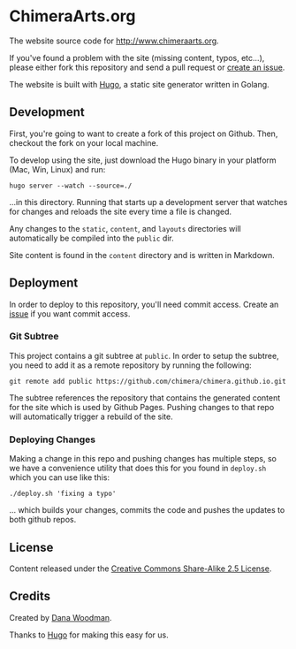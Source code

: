 # ChimeraArts.org

The website source code for <http://www.chimeraarts.org>.

If you've found a problem with the site (missing content, typos, etc...), please either fork this repository and send a pull request or [create an issue](/chimera/chimeraarts.org/issues).

The website is built with [Hugo](http://hugo.spf13.com), a static site generator written in Golang.


## Development

First, you're going to want to create a fork of this project on Github. Then, checkout the fork on your local machine. 

To develop using the site, just download the Hugo binary in your platform (Mac, Win, Linux) and run:

    hugo server --watch --source=./

...in this directory. Running that starts up a development server that watches for changes and reloads the site every time a file is changed.

Any changes to the `static`, `content`, and `layouts` directories will automatically be compiled into the `public` dir. 

Site content is found in the `content` directory and is written in Markdown.


## Deployment

In order to deploy to this repository, you'll need commit access. Create an [issue](https://github.com/chimera/chimeraarts.org/issues/) if you want commit access.


### Git Subtree

This project contains a git subtree at `public`. In order to setup the subtree, you need to add it as a remote repository by running the following:

    git remote add public https://github.com/chimera/chimera.github.io.git

The subtree references the repository that contains the generated content for the site which is used by Github Pages. Pushing changes to that repo will automatically trigger a rebuild of the site.


### Deploying Changes

Making a change in this repo and pushing changes has multiple steps, so we have a convenience utility that does this for you found in `deploy.sh` which you can use like this:

    ./deploy.sh 'fixing a typo'

... which builds your changes, commits the code and pushes the updates to both github repos. 


## License

Content released under the [Creative Commons Share-Alike 2.5 License](http://creativecommons.org/licenses/by-sa/2.5/).


## Credits

Created by [Dana Woodman](http://danawoodman.com).

Thanks to [Hugo](http://hugo.spf13.com) for making this easy for us.
